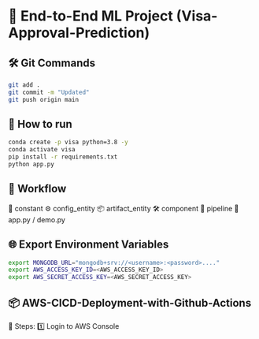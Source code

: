 # 🌟 End-to-End ML Project (Visa-Approval-Prediction)

## 🛠️ Git Commands
```bash
git add .
git commit -m "Updated"
git push origin main
```

## 🚀 How to run
```bash
conda create -p visa python=3.8 -y
conda activate visa
pip install -r requirements.txt
python app.py
```

## 🔄 Workflow
📝 constant
⚙️ config_entity
📦 artifact_entity
🛠️ component
🔗 pipeline
🚀 app.py / demo.py

## 🌐 Export Environment Variables

```bash
export MONGODB_URL="mongodb+srv://<username>:<password>...."
export AWS_ACCESS_KEY_ID=<AWS_ACCESS_KEY_ID>
export AWS_SECRET_ACCESS_KEY=<AWS_SECRET_ACCESS_KEY>
```

## 📦 AWS-CICD-Deployment-with-Github-Actions

🏁 Steps:
1️⃣ Login to AWS Console
